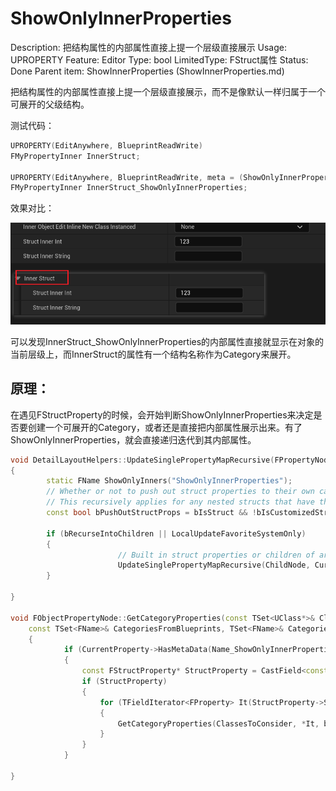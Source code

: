 # ShowOnlyInnerProperties

Description: 把结构属性的内部属性直接上提一个层级直接展示
Usage: UPROPERTY
Feature: Editor
Type: bool
LimitedType: FStruct属性
Status: Done
Parent item: ShowInnerProperties (ShowInnerProperties.md)

把结构属性的内部属性直接上提一个层级直接展示，而不是像默认一样归属于一个可展开的父级结构。

测试代码：

```cpp
UPROPERTY(EditAnywhere, BlueprintReadWrite)
FMyPropertyInner InnerStruct;

UPROPERTY(EditAnywhere, BlueprintReadWrite, meta = (ShowOnlyInnerProperties))
FMyPropertyInner InnerStruct_ShowOnlyInnerProperties;
```

效果对比：

![Untitled](ShowOnlyInnerProperties/Untitled.png)

可以发现InnerStruct_ShowOnlyInnerProperties的内部属性直接就显示在对象的当前层级上，而InnerStruct的属性有一个结构名称作为Category来展开。

## 原理：

在遇见FStructProperty的时候，会开始判断ShowOnlyInnerProperties来决定是否要创建一个可展开的Category，或者还是直接把内部属性展示出来。有了ShowOnlyInnerProperties，就会直接递归迭代到其内部属性。

```cpp
void DetailLayoutHelpers::UpdateSinglePropertyMapRecursive(FPropertyNode& InNode, FName CurCategory, FComplexPropertyNode* CurObjectNode, FUpdatePropertyMapArgs& InUpdateArgs)
{
		static FName ShowOnlyInners("ShowOnlyInnerProperties");
		// Whether or not to push out struct properties to their own categories or show them inside an expandable struct
		// This recursively applies for any nested structs that have the ShowOnlyInners metadata 
		const bool bPushOutStructProps = bIsStruct && !bIsCustomizedStruct && Property->HasMetaData(ShowOnlyInners);
		
		if (bRecurseIntoChildren || LocalUpdateFavoriteSystemOnly)
		{
						// Built in struct properties or children of arras 
						UpdateSinglePropertyMapRecursive(ChildNode, CurCategory, CurObjectNode, ChildArgs);
		}

}

void FObjectPropertyNode::GetCategoryProperties(const TSet<UClass*>& ClassesToConsider, const FProperty* CurrentProperty, bool bShouldShowDisableEditOnInstance, bool bShouldShowHiddenProperties,
	const TSet<FName>& CategoriesFromBlueprints, TSet<FName>& CategoriesFromProperties, TArray<FName>& SortedCategories)
	{
			if (CurrentProperty->HasMetaData(Name_ShowOnlyInnerProperties))
			{
				const FStructProperty* StructProperty = CastField<const FStructProperty>(CurrentProperty);
				if (StructProperty)
				{
					for (TFieldIterator<FProperty> It(StructProperty->Struct); It; ++It)
					{
						GetCategoryProperties(ClassesToConsider, *It, bShouldShowDisableEditOnInstance, bShouldShowHiddenProperties, CategoriesFromBlueprints, CategoriesFromProperties, SortedCategories);
					}
				}
			}
			
}
```